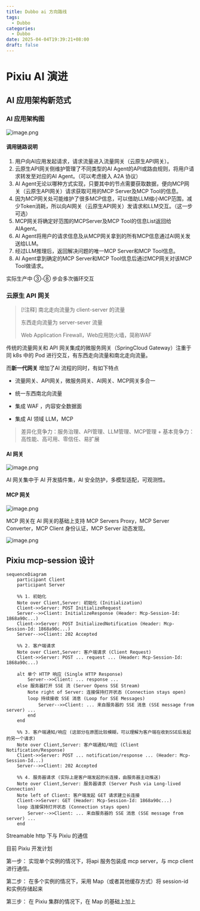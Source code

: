 ```yaml
---
title: Dubbo ai 方向路线
tags:
  - Dubbo
categories:
  - Dubbo
date: 2025-04-04T19:39:21+08:00
draft: false
---
```

# Pixiu AI 演进

## AI 应用架构新范式

### AI 应用架构图

![image.png](https://img.simi.host/20250422133722.png)

#### 调用链路说明

1. 用户向AI应用发起请求，请求流量进入流量网关（云原生API网关）。
2. 云原生API网关侧维护管理了不同类型的AI Agent的API或路由规则，将用户请求转发至对应的AI Agent。（可以考虑接入 A2A 协议）
3. AI Agent无论以哪种方式实现，只要其中的节点需要获取数据，便向MCP网关（云原生API网关）请求获取可用的MCP Server及MCP Tool的信息。
4. 因为MCP网关处可能维护了很多MCP信息，可以借助LLM缩小MCP范围，减少Token消耗，所以向AI网关（云原生API网关）发请求和LLM交互。（这一步可选）
5. MCP网关将确定好范围的MCPServer及MCP Tool的信息List返回给AIAgent。
6. AI Agent将用户的请求信息及从MCP网关拿到的所有MCP信息通过AI网关发送给LLM。
7. 经过LLM推理后，返回解决问题的唯一MCP Server和MCP Tool信息。
8. AI Agent拿到确定的MCP Server和MCP Tool信息后通过MCP网关对该MCP Tool做请求。

实际生产中 ③-⑧ 步会多次循环交互

### 云原生 API 网关

> [!注释]
> 南北走向流量为 client-server 的流量
> 
> 东西走向流量为 server-sever 流量
> 
> Web Application Firewall，Web应用防火墙，简称WAF

传统的流量网关和 API 网关集成的微服务网关（SpringCloud Gateway）注重于同 k8s 中的 Pod 进行交互，有东西走向流量和南北走向流量。

而**新一代网关** 增加了AI 流程的同时，有如下特点

- 流量网关、API网关，微服务网关、AI网关、MCP网关多合一

- 统一东西南北向流量

- 集成 WAF ，内容安全数据面

- 集成 AI 领域 LLM，MCP

> 差异化竞争力：服务治理、API管理、LLM管理、MCP管理 + 基本竞争力：高性能、高可用、零信任、易扩展

#### AI 网关

![image.png](https://img.simi.host/20250422143019.png)

AI 网关集中于 AI 开发插件集，AI 安全防护，多模型适配，可观测性。

#### MCP 网关

![image.png](https://img.simi.host/20250422145814.png)

MCP 网关在 AI 网关的基础上支持 MCP Servers Proxy，MCP Server Converter，MCP Client 身份认证，MCP Server 动态发现。

![image.png](https://img.simi.host/20250422152055.png)


## Pixiu mcp-session 设计

```mermaid
sequenceDiagram
    participant Client
    participant Server

    %% 1. 初始化
    Note over Client,Server: 初始化 (Initialization)
    Client->>Server: POST InitializeRequest
    Server-->>Client: InitializeResponse (Header: Mcp-Session-Id: 1868a90c...)
    Client->>Server: POST InitializedNotification (Header: Mcp-Session-Id: 1868a90c...)
    Server-->>Client: 202 Accepted

    %% 2. 客户端请求
    Note over Client,Server: 客户端请求 (Client Request)
    Client->>Server: POST ... request ... (Header: Mcp-Session-Id: 1868a90c...)
    
    alt 单个 HTTP 响应 (Single HTTP Response)
        Server-->>Client: ... response ...
    else 服务器打开 SSE 流 (Server Opens SSE Stream)
        Note right of Server: 连接保持打开状态 (Connection stays open)
        loop 持续接收 SSE 消息 (Loop for SSE Messages)
            Server-->>Client: ... 来自服务器的 SSE 消息 (SSE message from server) ...
        end
    end

    %% 3. 客户端通知/响应 (这部分在原图比较模糊，可以理解为客户端在收到SSE后发起的另一个请求)
    Note over Client,Server: 客户端通知/响应 (Client Notification/Response)
    Client->>Server: POST ... notification/response ... (Header: Mcp-Session-Id...)
    Server-->>Client: 202 Accepted

    %% 4. 服务器请求 (实际上是客户端发起的长连接，由服务器主动推送)
    Note over Client,Server: 服务器请求 (Server Push via Long-lived Connection)
    Note left of Client: 客户端发起 GET 请求建立长连接
    Client->>Server: GET (Header: Mcp-Session-Id: 1868a90c...)
    loop 连接保持打开状态 (Connection stays open)
        Server-->>Client: ... 来自服务器的 SSE 消息 (SSE message from server) ...
    end
```

Streamable http 下与 Pixiu 的通信

目前 Pixiu 开发计划

第一步： 实现单个实例的情况下，将api 服务包装成 mcp server，与 mcp client 进行通信。

第二步： 在多个实例的情况下，采用 Map（或者其他缓存方式）将 session-id 和实例存储起来

第三步： 在 Pixiu 集群的情况下，在 Map 的基础上加上